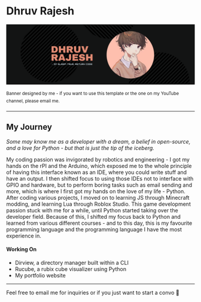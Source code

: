 <h1> Dhruv Rajesh </h1>

<!--Banner + caption -->
<p align="center">
  <img alt="banner" src="/gbanner.png">
</p>
<sup> Banner designed by me - if you want to use this template or the one on my YouTube channel, please email me. </sup>

<hr>

<!--About Me -->
<h2> My Journey </h2>
<p> <i> Some may know me as a developer with a dream, a belief in open-source, and a love for Python - but that is just the tip of the iceberg. </i> </p>
  
<p> My coding passion was invigorated by robotics and engineering - I got my hands on the rPI and the Arduino, which exposed me to the whole principle of having this interface known as an IDE, where you could write stuff and have an output. I then shifted focus to using those IDEs not to interface with GPIO and hardware, but to perform boring tasks such as email sending and more, which is where I first got my hands on the love of my life - Python. After coding various projects, I moved on to learning JS through Minecraft modding, and learning Lua through Roblox Studio. This game development passion stuck with me for a while, until Python started taking over the developer field. Because of this, I shifted my focus back to Python and learned from various different courses - and to this day, this is my favourite programming language and the programming language I have the most experience in. </p>

<h4> Working On </h4>

- Dirview, a directory manager built within a CLI
- Rucube, a rubix cube visualizer using Python
- My portfolio website

<hr>

Feel free to email me for inquiries or if you just want to start a convo 🥳
